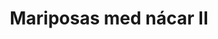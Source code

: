 ---
title: Mariposas med nácar II
date: 
draft: false

# descripcion
description : Aros colgantes pasantes en plata 925 y nácar

materials: 

color: 

dimensions: largo total 2.8cm ancho 2cm

code: 01-01-0804

type: "Aros"

categories: []

price: $4.820,00

price_eftvo: $4.100,00

# Images
# first image will be shown in the product page
images:
  # - image: "images/path_to_image"
  # La ubicacion de las imagenes es imagenes/Aros/Aros.Colgantes/01-01-0804-mariposas-med-nacar-ii
  - image: "./images/aros/colgantes/01-01-0804-mariposas-med-nacar-ii_a.jpg"
  - image: "./images/aros/colgantes/01-01-0804-mariposas-med-nacar-ii_b.jpg"
---